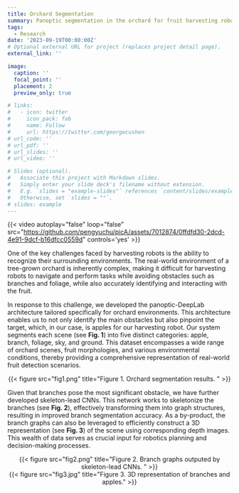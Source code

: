 ```yaml
---
title: Orchard Segmentation
summary: Panoptic segmentation in the orchard for fruit harvesting robots.
tags:
  - Research
date: '2023-09-19T00:00:00Z'
# Optional external URL for project (replaces project detail page).
external_link: ''

image:
  caption: ''
  focal_point: ''
  placement: 2
  preview_only: true

# links:
#   - icon: twitter
#     icon_pack: fab
#     name: Follow
#     url: https://twitter.com/georgecushen
# url_code: ''
# url_pdf: ''
# url_slides: ''
# url_video: ''

# Slides (optional).
#   Associate this project with Markdown slides.
#   Simply enter your slide deck's filename without extension.
#   E.g. `slides = "example-slides"` references `content/slides/example-slides.md`.
#   Otherwise, set `slides = ""`.
# slides: example
---
```


{{< video autoplay="false" loop="false" src="https://github.com/pengyuchu/picA/assets/7012874/0ffdfd30-2dcd-4e91-9dcf-b16dfcc0559d" controls='yes' >}}


One of the key challenges faced by harvesting robots is the ability to recognize their surrounding environments. The real-world environment of a tree-grown orchard is inherently complex, making it difficult for harvesting robots to navigate and perform tasks while avoiding obstacles such as branches and foliage, while also accurately identifying and interacting with the fruit.



In response to this challenge, we developed the panoptic-DeepLab architecture tailored specifically for orchard environments. This architecture enables us to not only identify the main obstacles but also pinpoint the target, which, in our case, is apples for our harvesting robot. Our system segments each scene (see **Fig. 1**) into five distinct categories: apple, branch, foliage, sky, and ground. This dataset encompasses a wide range of orchard scenes, fruit morphologies, and various environmental conditions, thereby providing a comprehensive representation of real-world fruit detection scenarios.

<center>{{< figure src="fig1.png" title="Figure 1. Orchard segmentation results. " >}}</center>

Given that branches pose the most significant obstacle, we have further developed skeleton-lead CNNs. This network works to skeletonize the branches (see **Fig. 2**), effectively transforming them into graph structures, resulting in improved branch segmentation accuracy. As a by-product, the branch graphs can also be leveraged to efficiently construct a 3D representation (see **Fig. 3**) of the scene using corresponding depth images. This wealth of data serves as crucial input for robotics planning and decision-making processes.

<center>{{< figure src="fig2.png" title="Figure 2. Branch graphs outputed by skeleton-lead CNNs. " >}}</center>

<center>{{< figure src="fig3.jpg" title="Figure 3. 3D representation of branches and apples." >}}</center>